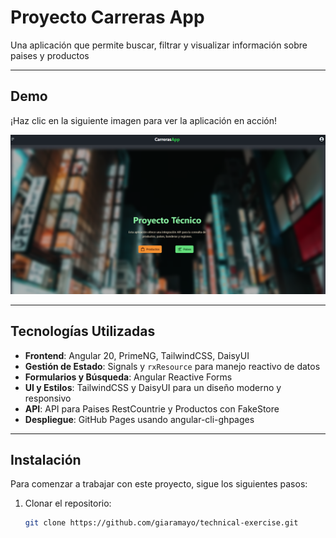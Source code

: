 # Proyecto Carreras App

Una aplicación que permite buscar, filtrar y visualizar información sobre paises y productos  

---

## Demo

¡Haz clic en la siguiente imagen para ver la aplicación en acción!  

[![Demo](https://github.com/giaramayo/technical-exercise/blob/main/assets/demo.png)](https://giaramayo.github.io/Carreras/)

---

## Tecnologías Utilizadas

- **Frontend**: Angular 20, PrimeNG, TailwindCSS, DaisyUI  
- **Gestión de Estado**: Signals y `rxResource` para manejo reactivo de datos  
- **Formularios y Búsqueda**: Angular Reactive Forms  
- **UI y Estilos**: TailwindCSS y DaisyUI para un diseño moderno y responsivo  
- **API**: API para Paises RestCountrie y Productos con FakeStore
- **Despliegue**: GitHub Pages usando angular-cli-ghpages  

---

## Instalación

Para comenzar a trabajar con este proyecto, sigue los siguientes pasos:

1. Clonar el repositorio:
   ```bash
   git clone https://github.com/giaramayo/technical-exercise.git
